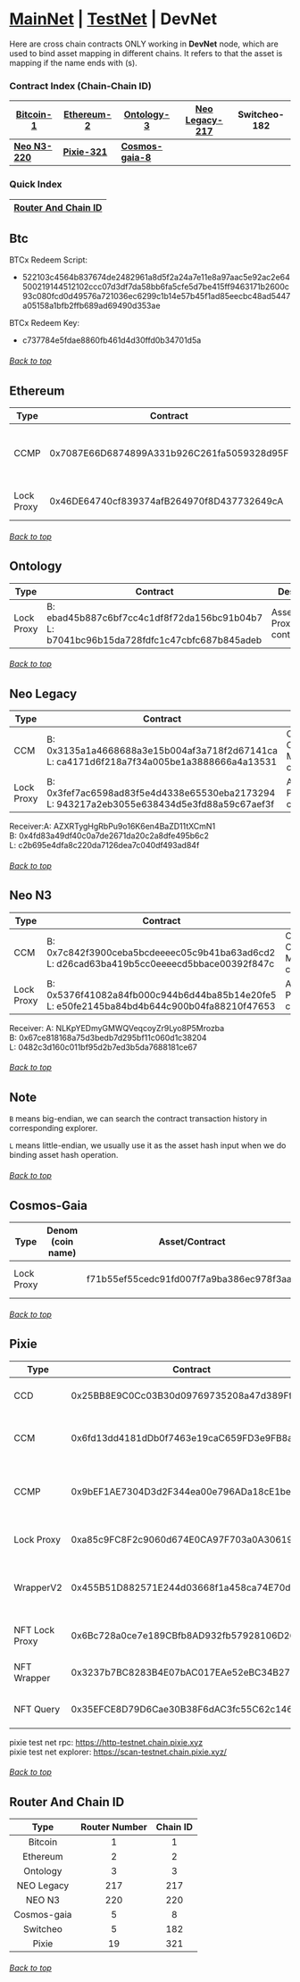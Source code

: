 <a id="menu"></a>

# [MainNet](MainNet.md) | [TestNet](TestNet.md) | DevNet 

Here are cross chain contracts ONLY working in <strong>DevNet</strong> node, which are used to bind asset mapping in different chains. It refers to that the asset is mapping if the name ends with (s).


### Contract Index (Chain-Chain ID)


| **[Bitcoin-1](DevNet.md#Btc)**     | **[Ethereum-2](DevNet.md#Ethereum)** | **[Ontology-3](DevNet.md#Ontology)**       | **[Neo Legacy-217](DevNet.md#Neo-Legacy)** | **Switcheo-182** |
|------------------------------------|--------------------------------------|--------------------------------------------|--------------------------------------------|------------------|
| **[Neo N3-220](DevNet.md#Neo-N3)** | **[Pixie-321](DevNet.md#Pixie)**     | **[Cosmos-gaia-8](DevNet.md#Cosmos-Gaia)** |                                            |                  |


### Quick Index
| **[Router And Chain ID](DevNet.md#Router-And-Chain-ID)**  |
|-----------------------------------------------------------|


## Btc  <a id="Btc"></a>

BTCx Redeem Script: 
- 522103c4564b837674de2482961a8d5f2a24a7e11e8a97aac5e92ac2e64500219144512102ccc07d3df7da58bb6fa5cfe5d7be415ff9463171b2600c93c080fcd0d49576a721036ec6299c1b14e57b45f1ad85eecbc48ad5447a05158a1bfb2ffb689ad69490d353ae

BTCx Redeem Key: 
- c737784e5fdae8860fb461d4d30ffd0b34701d5a
###### [Back to top](DevNet.md#menu)

## Ethereum  <a id="Ethereum"></a>


| Type       | Contract                                    | Desc                                |
|------------|---------------------------------------------|-------------------------------------|
 | CCMP       | 0x7087E66D6874899A331b926C261fa5059328d95F  | Cross Chain Manager Proxy contract  |
| Lock Proxy | 0x46DE64740cf839374afB264970f8D437732649cA  | Asset Proxy contract                |

###### [Back to top](DevNet.md#menu)

## Ontology  <a id="Ontology"></a>


| Type        | Contract                                                                                       | Desc                   |
|-------------|------------------------------------------------------------------------------------------------|------------------------|
|  Lock Proxy | B: ebad45b887c6bf7cc4c1df8f72da156bc91b04b7 <br> L: b7041bc96b15da728fdfc1c47cbfc687b845adeb   | Asset Proxy contract   |

###### [Back to top](DevNet.md#menu)

## Neo Legacy  <a id="Neo-Legacy"></a>


| Type       | Contract                                                                                          | Desc                         |
|------------|---------------------------------------------------------------------------------------------------|------------------------------|
 | CCM        | B: 0x3135a1a4668688a3e15b004af3a718f2d67141ca  <br> L: ca4171d6f218a7f34a005be1a3888666a4a13531   | Cross Chain Manager contract |
 | Lock Proxy | B: 0x3fef7ac6598ad83f5e4d4338e65530eba2173294 <br> L: 943217a2eb3055e638434d5e3fd88a59c67aef3f    | Asset Proxy contract         |

Receiver:A: AZXRTygHgRbPu9o16K6en4BaZD11tXCmN1 <br>B: 0x4fd83a49df40c0a7de2671da20c2a8dfe495b6c2 <br>L: c2b695e4dfa8c220da7126dea7c040df493ad84f
###### [Back to top](DevNet.md#menu)


## Neo N3  <a id="Neo-N3"></a>


| Type       | Contract                                                                                          | Desc                         |
|------------|---------------------------------------------------------------------------------------------------|------------------------------|
 | CCM        | B: 0x7c842f3900ceba5bcdeeeec05c9b41ba63ad6cd2  <br> L: d26cad63ba419b5cc0eeeecd5bbace00392f847c   | Cross Chain Manager contract |
 | Lock Proxy | B: 0x5376f41082a84fb000c944b6d44ba85b14e20fe5 <br> L: e50fe2145ba84bd4b644c900b04fa88210f47653    | Asset Proxy contract         |

Receiver: A: NLKpYEDmyGMWQVeqcoyZr9Lyo8P5Mrozba <br>B: 0x67ce818168a75d3bedb7d295bf11c060d1c38204 <br>L: 0482c3d160c011bf95d2b7ed3b5da7688181ce67
###### [Back to top](DevNet.md#menu)
## Note
`B` means big-endian, we can search the contract transaction history in corresponding explorer.

`L` means little-endian, we usually use it as the asset hash input when we do binding asset hash operation.
###### [Back to top](DevNet.md#menu)

## Cosmos-Gaia  <a id="Cosmos-Gaia"></a>


| Type       | Denom (coin name) | Asset/Contract                           | Desc                     |
|------------|-------------------|------------------------------------------|--------------------------|
 | Lock Proxy |                   | f71b55ef55cedc91fd007f7a9ba386ec978f3aa8 | Asset Proxy contract     |



###### [Back to top](DevNet.md#menu)

## Pixie  <a id="Pixie"></a>


| Type           | Contract                                   | Desc                                     |
|----------------|--------------------------------------------|------------------------------------------|
| CCD            | 0x25BB8E9C0Cc03B30d09769735208a47d389Ff36c | Cross Chain Data contract                |
 | CCM            | 0x6fd13dd4181dDb0f7463e19caC659FD3e9FB8a82 | Cross Chain Manager contract             |
 | CCMP           | 0x9bEF1AE7304D3d2F344ea00e796ADa18cE1beb03 | Cross Chain Manager Proxy contract       |
 | Lock Proxy     | 0xa85c9FC8F2c9060d674E0CA97F703a0A30619305 | Asset Proxy contract                     |   
 | WrapperV2      | 0x455B51D882571E244d03668f1a458ca74E70d196 | WrapperV2 that takes native asset as fee | 
 | NFT Lock Proxy | 0x6Bc728a0ce7e189CBfb8AD932fb57928106D2674 | NFT Lock Proxy contract                  |
 | NFT Wrapper    | 0x3237b7BC8283B4E07bAC017EAe52eBC34B278cE9 | NFT Wrapper contract                     |
| NFT Query      | 0x35EFCE8D79D6Cae30B38F6dAC3fc55C62c146b4c | NFT profile query contract               |

pixie test net rpc: https://http-testnet.chain.pixie.xyz <br>
pixie test net explorer: https://scan-testnet.chain.pixie.xyz/

###### [Back to top](DevNet.md#menu)
## Router And Chain ID <a id="Router-And-Chain-ID"></a>
Type | Router Number | Chain ID 
:-:|:-:|:-:
Bitcoin | 1 | 1
Ethereum | 2 | 2
Ontology | 3 | 3
NEO Legacy | 217 | 217
NEO N3 | 220 | 220
Cosmos-gaia | 5 | 8
Switcheo | 5 | 182
Pixie | 19 | 321
###### [Back to top](DevNet.md#menu)
